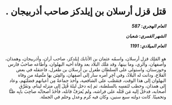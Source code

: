 <h1 dir="rtl">قتل قزل أرسلان بن إيلدكز صاحب أذربيجان .</h1>

<h5 dir="rtl">العام الهجري:  587

الشهر القمري: شعبان

العام الميلادي: 1191</h5>

<p dir="rtl">هو المَلِك قزل أرسلان، واسمُه عثمان بن الأتابك إيلدكز، صاحب أران، وأذربيجان، وهمذان، وأصفهان، والري، وما بينها، وقد مَلَك البلاد بعد وفاة أخيه البهلوان، وأطاعه صاحبُ فارس وخوزستان، واستولى على السلطان طغرل بن أرسلان بن طغرل، فاعتقله في بعض القلاع، ودانت له البلادُ، وفي آخِرِ أمره سار إلى أصفهان، والفِتَن بها متَّصِلة من وفاة البهلوان إلى هذا الوقت، فتعَصَّب على الشافعية، وأخذ جماعةً مِن أعيانهم فصَلَبَهم، وعاد إلى همذان، وخطب لنَفسِه بالسلطنة، ثم إنه دخل ليلةَ قُتِلَ إلى منزله لينام، وتفَرَّق أصحابه، فدخَلَ إليه مَن قَتَلَه على فراشه، ولم يُعرَفْ قاتله، فأخَذَ أصحابُه صاحِبَ بابِه ظنًّا وتخمينًا. كانت دولته سبع سنين، وكان فيه كرم وعدل وحلم في الجملة.</p></br>
